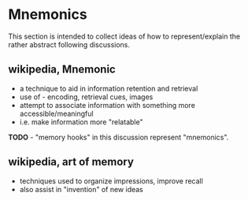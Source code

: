 
<!-- ======================================================================= -->
# Mnemonics

This section is intended to collect ideas of how to represent/explain the
rather abstract following discussions.

<!-- ======================================================================= -->
## wikipedia, Mnemonic

* a technique to aid in information retention and retrieval
* use of - encoding, retrieval cues, images
* attempt to associate information with something more accessible/meaningful
* i.e. make information more "relatable"

**TODO** - "memory hooks" in this discussion represent "mnemonics".

<!-- ======================================================================= -->
## wikipedia, art of memory

* techniques used to organize impressions, improve recall
* also assist in "invention" of new ideas
